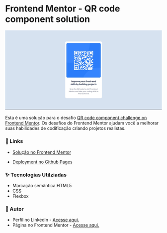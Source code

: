 # Frontend Mentor - QR code component solution

![](design/desktop-design.jpg)

Esta é uma solução para o desafio [QR code component challenge on Frontend Mentor](https://www.frontendmentor.io/challenges/qr-code-component-iux_sIO_H). Os desafios do Frontend Mentor ajudam você a melhorar suas habilidades de codificação criando projetos realistas.

### 🔗 Links 

- [Solução no Frontend Mentor](https://www.frontendmentor.io/solutions/social-proof-section-using-grid-and-flex-C-YcWS7Ddc)

- [Deployment no Github Pages](https://fransuelton.github.io/qr-code-component/)

### ✨ Tecnologias Utilziadas

- Marcação semântica HTML5
- CSS
- Flexbox

### 🙋 Autor

- Perfil no Linkedin - [Acesse aqui.](https://www.linkedin.com/in/fransuelton/)
- Página no Frontend Mentor - [Acesse aqui.](https://www.frontendmentor.io/profile/Fransuelton)